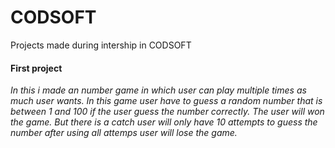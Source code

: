 # CODSOFT
Projects made during intership in CODSOFT
   <h4>First project</h4>
   <i>In this i made an number game in which user can play multiple times as much user wants.
   In this game user have to guess a random number that is between 1 and 100 if the user guess the number correctly. The user will won the game. But there is a catch user will only have 10     attempts to guess the number after using all attemps user will lose the game.</i>
